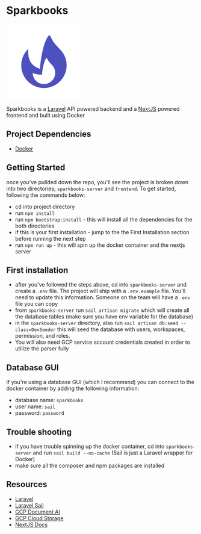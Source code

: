 # Sparkbooks
![logo](./flame.png)


Sparkbooks is a [Laravel](https://laravel.com) API powered backend and a [NextJS](https://nextjs.org) powered frontend and built using Docker

## Project Dependencies
- [Docker](https://www.docker.com/)


## Getting Started
once you've pullded down the repo, you'll see the project is broken down into two directories; `sparkbooks-server` and `frontend`. To get started, following the commands below:
- cd into project directory
- run `npm install`
- run `npm bootstrap:install` - this will install all the dependencies for the both directories
- if this is your first installation - jump to the the First Installation section before running the next step
- run `npm run up` - this will spin up the docker container and the nextjs server


## First installation
- after you've followed the steps above, cd into `sparkbooks-server` and create a `.env` file.  The project will ship with a `.env.example` file. You'll need to update this information.  Someone on the team will have a `.env` file you can copy
- from `sparkbooks-server`  run `sail artisan migrate` which will create all the database tables (make sure you have env variable for the database)
- in the `sparkbooks-server` directory, also run `sail artisan db:seed --class=DevSeeder` this will seed the database with users, workspaces, permission, and roles.  
- You will also need GCP service account credentials created in order to utilize the parser fully

## Database GUI
If you're using a database GUI (which I recommend) you can connect to the docker container by adding the following information:
- database name: `sparkbooks`
- user name: `sail`
- password: `password`

## Trouble shooting
- if you have trouble spinning up the docker container, cd into `sparkbooks-server` and run `sail build --no-cache` (Sail is just a Laravel wrapper for Docker)
- make sure all the composer and npm packages are installed
 
## Resources

-   [Laravel](https://laravel.com/docs/9.x/)
-   [Laravel Sail](https://laravel.com/docs/9.x/sail)
-   [GCP Document AI](https://github.com/googleapis/google-cloud-php-document-ai)
-   [GCP Cloud Storage](https://cloud.google.com/storage)
-   [NextJS Docs](https://nextjs.org/docs/getting-started)
